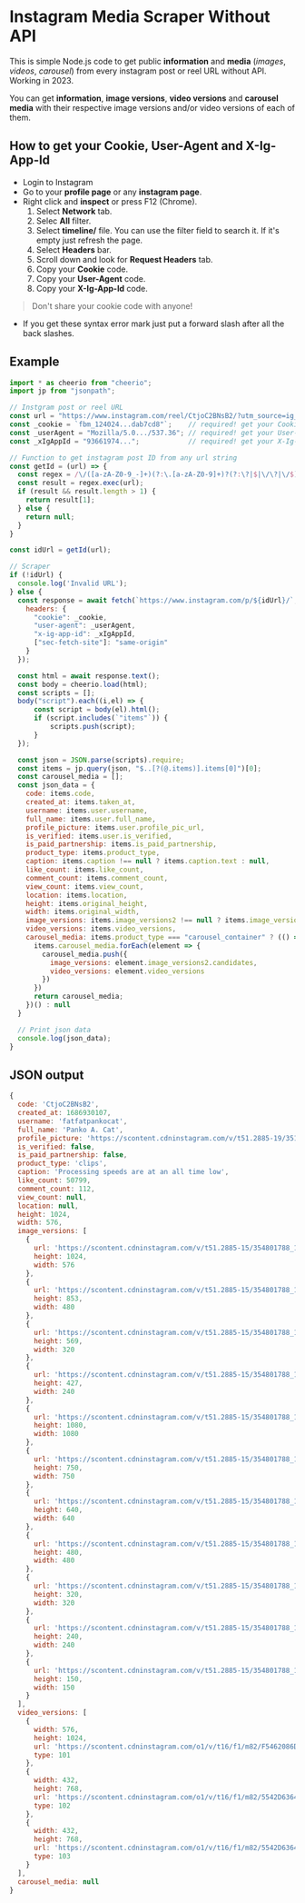 # **Instagram Media Scraper Without API**
 This is simple Node.js code to get public **information** and **media** (*images*, *videos*, *carousel*) from every instagram post or reel URL without API. Working in 2023.

You can get **information**, **image versions**, **video versions** and **carousel media** with their respective image versions and/or video versions of each of them.

## **How to get your Cookie, User-Agent and X-Ig-App-Id**
- Login to Instagram
- Go to your **profile page** or any **instagram page**.
- Right click and **inspect** or press F12 (Chrome).
    1. Select **Network** tab.
    2. Selec **All** filter.
    3. Select **timeline/** file. You can use the filter field to search it. If it's empty just refresh the page.
    4. Select **Headers** bar.
    5. Scroll down and look for **Request Headers** tab.
    6. Copy your **Cookie** code.
    7. Copy your **User-Agent** code.
    8. Copy your **X-Ig-App-Id** code.
> Don't share your cookie code with anyone!
- If you get these syntax error mark just put a forward slash after all the back slashes.
## Example
```js
import * as cheerio from "cheerio";
import jp from "jsonpath";

// Instgram post or reel URL
const url = "https://www.instagram.com/reel/CtjoC2BNsB2/?utm_source=ig_web_copy_link&igshid=MzRlODBiNWFlZA==" // url example
const _cookie = `fbm_124024...dab7cd8"`;    // required! get your Cookie from your browser
const _userAgent = "Mozilla/5.0.../537.36"; // required! get your User-Agent from your browser
const _xIgAppId = "93661974...";            // required! get your X-Ig-App-Id from your browser

// Function to get instagram post ID from any url string
const getId = (url) => {
  const regex = /\/([a-zA-Z0-9_-]+)(?:\.[a-zA-Z0-9]+)?(?:\?|$|\/\?|\/$)/;
  const result = regex.exec(url);
  if (result && result.length > 1) {
    return result[1];
  } else {
    return null;
  }
}

const idUrl = getId(url);

// Scraper
if (!idUrl) {
  console.log('Invalid URL');
} else {
  const response = await fetch(`https://www.instagram.com/p/${idUrl}/`, {
    headers: {
      "cookie": _cookie,
      "user-agent": _userAgent,
      "x-ig-app-id": _xIgAppId,
      ["sec-fetch-site"]: "same-origin"
    }
  });

  const html = await response.text();
  const body = cheerio.load(html);
  const scripts = [];
  body("script").each((i,el) => {
      const script = body(el).html();
      if (script.includes(`"items"`)) {
          scripts.push(script);
      }
  });

  const json = JSON.parse(scripts).require;
  const items = jp.query(json, "$..[?(@.items)].items[0]")[0];
  const carousel_media = [];
  const json_data = {
    code: items.code,
    created_at: items.taken_at,
    username: items.user.username,
    full_name: items.user.full_name,
    profile_picture: items.user.profile_pic_url,
    is_verified: items.user.is_verified,
    is_paid_partnership: items.is_paid_partnership,
    product_type: items.product_type,
    caption: items.caption !== null ? items.caption.text : null,
    like_count: items.like_count,
    comment_count: items.comment_count,
    view_count: items.view_count,
    location: items.location,
    height: items.original_height,
    width: items.original_width,
    image_versions: items.image_versions2 !== null ? items.image_versions2.candidates : null,
    video_versions: items.video_versions,
    carousel_media: items.product_type === "carousel_container" ? (() => {
      items.carousel_media.forEach(element => {
        carousel_media.push({
          image_versions: element.image_versions2.candidates,
          video_versions: element.video_versions
        })
      })
      return carousel_media;
    })() : null
  }

  // Print json data
  console.log(json_data);
}
```
## JSON output
```js
{
  code: 'CtjoC2BNsB2',
  created_at: 1686930107,
  username: 'fatfatpankocat',
  full_name: 'Panko A. Cat',
  profile_picture: 'https://scontent.cdninstagram.com/v/t51.2885-19/351028002_1390928218140357_6492853570855484928_n.jpg?.............',
  is_verified: false,
  is_paid_partnership: false,
  product_type: 'clips',
  caption: 'Processing speeds are at an all time low',
  like_count: 50799,
  comment_count: 112,
  view_count: null,
  location: null,
  height: 1024,
  width: 576,
  image_versions: [
    {
      url: 'https://scontent.cdninstagram.com/v/t51.2885-15/354801788_1023848012117396_6220977847781610270_n.jpg?.............',
      height: 1024,
      width: 576
    },
    {
      url: 'https://scontent.cdninstagram.com/v/t51.2885-15/354801788_1023848012117396_6220977847781610270_n.jpg?.............',
      height: 853,
      width: 480
    },
    {
      url: 'https://scontent.cdninstagram.com/v/t51.2885-15/354801788_1023848012117396_6220977847781610270_n.jpg?.............',
      height: 569,
      width: 320
    },
    {
      url: 'https://scontent.cdninstagram.com/v/t51.2885-15/354801788_1023848012117396_6220977847781610270_n.jpg?.............',
      height: 427,
      width: 240
    },
    {
      url: 'https://scontent.cdninstagram.com/v/t51.2885-15/354801788_1023848012117396_6220977847781610270_n.jpg?.............',
      height: 1080,
      width: 1080
    },
    {
      url: 'https://scontent.cdninstagram.com/v/t51.2885-15/354801788_1023848012117396_6220977847781610270_n.jpg?.............',
      height: 750,
      width: 750
    },
    {
      url: 'https://scontent.cdninstagram.com/v/t51.2885-15/354801788_1023848012117396_6220977847781610270_n.jpg?.............',
      height: 640,
      width: 640
    },
    {
      url: 'https://scontent.cdninstagram.com/v/t51.2885-15/354801788_1023848012117396_6220977847781610270_n.jpg?.............',
      height: 480,
      width: 480
    },
    {
      url: 'https://scontent.cdninstagram.com/v/t51.2885-15/354801788_1023848012117396_6220977847781610270_n.jpg?.............',
      height: 320,
      width: 320
    },
    {
      url: 'https://scontent.cdninstagram.com/v/t51.2885-15/354801788_1023848012117396_6220977847781610270_n.jpg?.............',
      height: 240,
      width: 240
    },
    {
      url: 'https://scontent.cdninstagram.com/v/t51.2885-15/354801788_1023848012117396_6220977847781610270_n.jpg?.............',
      height: 150,
      width: 150
    }
  ],
  video_versions: [
    {
      width: 576,
      height: 1024,
      url: 'https://scontent.cdninstagram.com/o1/v/t16/f1/m82/F5462086DC54DD10E6E0AC3C9902A2A3_video_dashinit.mp4?.............',
      type: 101
    },
    {
      width: 432,
      height: 768,
      url: 'https://scontent.cdninstagram.com/o1/v/t16/f1/m82/5542D63645ABB4B44E5B31785E6A6181_video_dashinit.mp4?.............',
      type: 102
    },
    {
      width: 432,
      height: 768,
      url: 'https://scontent.cdninstagram.com/o1/v/t16/f1/m82/5542D63645ABB4B44E5B31785E6A6181_video_dashinit.mp4?.............',
      type: 103
    }
  ],
  carousel_media: null
}
```
